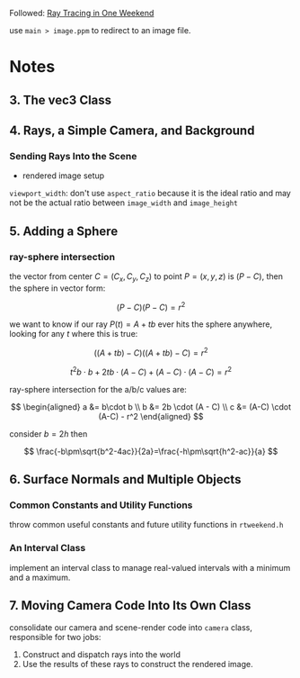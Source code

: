 Followed: 
[Ray Tracing in One Weekend](https://raytracing.github.io/books/RayTracingInOneWeekend.html)

use `main > image.ppm` to redirect to an image file.

# Notes

## 3. The vec3 Class

## 4. Rays, a Simple Camera, and Background

### Sending Rays Into the Scene

* rendered image setup

`viewport_width`: don't use `aspect_ratio` because it is the ideal ratio and may not be the actual ratio between `image_width` and `image_height`

## 5. Adding a Sphere

### ray-sphere intersection

the vector from center $C=(C_x,C_y,C_z)$ to point $P=(x, y, z)$ is $(P-C)$, then the sphere in vector form:

$$
(P-C)(P-C)=r^2
$$

we want to know if our ray $P(t)=A+tb$ ever hits the sphere anywhere, looking for any $t$ where this is true:

$$
((A+tb)-C)((A+tb)-C)=r^2
$$

$$
t^2b\cdot b + 2tb\cdot (A-C) + (A-C) \cdot (A-C) = r^2
$$

ray-sphere intersection for the a/b/c values are:

$$
\begin{aligned}
a &= b\cdot b \\
b &= 2b \cdot (A - C) \\
c &= (A-C) \cdot (A-C) - r^2
\end{aligned}
$$

consider $b=2h$ then

$$
\frac{-b\pm\sqrt{b^2-4ac}}{2a}=\frac{-h\pm\sqrt{h^2-ac}}{a}
$$

## 6. Surface Normals and Multiple Objects

### Common Constants and Utility Functions

throw common useful constants and future utility functions in `rtweekend.h`

### An Interval Class

implement an interval class to manage real-valued intervals with a minimum and a maximum.

## 7. Moving Camera Code Into Its Own Class

consolidate our camera and scene-render code into `camera` class, responsible for two jobs:

1. Construct and dispatch rays into the world
2. Use the results of these rays to construct the rendered image.